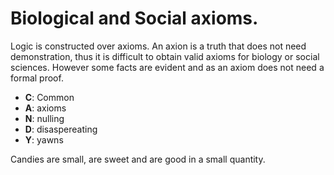 # Biological and Social axioms.
Logic is constructed over axioms. An axion is a truth that does not need demonstration, thus it is difficult to obtain valid axioms for biology or social sciences. 
However some facts are evident and as an axiom does not need a formal proof.

+ **C**: Common
+ **A**: axioms
+ **N**: nulling
+ **D**: disaspereating
+ **Y**: yawns

Candies are small, are sweet and are good in a small quantity.
